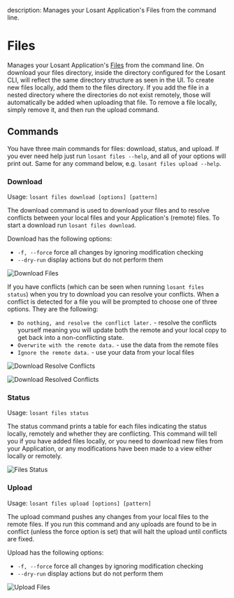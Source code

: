 description: Manages your Losant Application's Files from the command line.

# Files

Manages your Losant Application's [Files](/applications/files/) from the command line. On download your files directory, inside the directory configured for the Losant CLI, will reflect the same directory structure as seen in the UI. To create new files locally, add them to the files directory. If you add the file in a nested directory where the directories do not exist remotely, those will automatically be added when uploading that file. To remove a file locally, simply remove it, and then run the upload command.

## Commands

You have three main commands for files: download, status, and upload. If you ever need help just run `losant files --help`, and all of your options will print out. Same for any command below, e.g. `losant files upload --help`.

### Download

Usage: `losant files download [options] [pattern]`

The download command is used to download your files and to resolve conflicts between your local files and your Application's (remote) files. To start a download run `losant files download`.

Download has the following options:

- `-f, --force` force all changes by ignoring modification checking
- `--dry-run` display actions but do not perform them

![Download Files](/images/cli/files-download-success.png "Files Download Success")

If you have conflicts (which can be seen when running `losant files status`) when you try to download you can resolve your conflicts. When a conflict is detected for a file you will be prompted to choose one of three options. They are the following:

- `Do nothing, and resolve the conflict later.` - resolve the conflicts yourself meaning you will update both the remote and your local copy to get back into a non-conflicting state.
- `Overwrite with the remote data.` - use the data from the remote files
- `Ignore the remote data.` - use your data from your local files

![Download Resolve Conflicts](/images/cli/files-download-conflicts.png "Files Download Resolve Conflicts")

![Download Resolved Conflicts](/images/cli/files-download-resolved.png "Files Download Resolved Conflicts")

### Status

Usage: `losant files status`

The status command prints a table for each files indicating the status locally, remotely and whether they are conflicting. This command will tell you if you have added files locally, or you need to download new files from your Application, or any modifications have been made to a view either locally or remotely.

![Files Status](/images/cli/files-status.png "Files Status")

### Upload

Usage: `losant files upload [options] [pattern]`

The upload command pushes any changes from your local files to the remote files. If you run this command and any uploads are found to be in conflict (unless the force option is set) that will halt the upload until conflicts are fixed.

Upload has the following options:

- `-f, --force` force all changes by ignoring modification checking
- `--dry-run` display actions but do not perform them

![Upload Files](/images/cli/files-upload-success.png "Files Upload Success")
